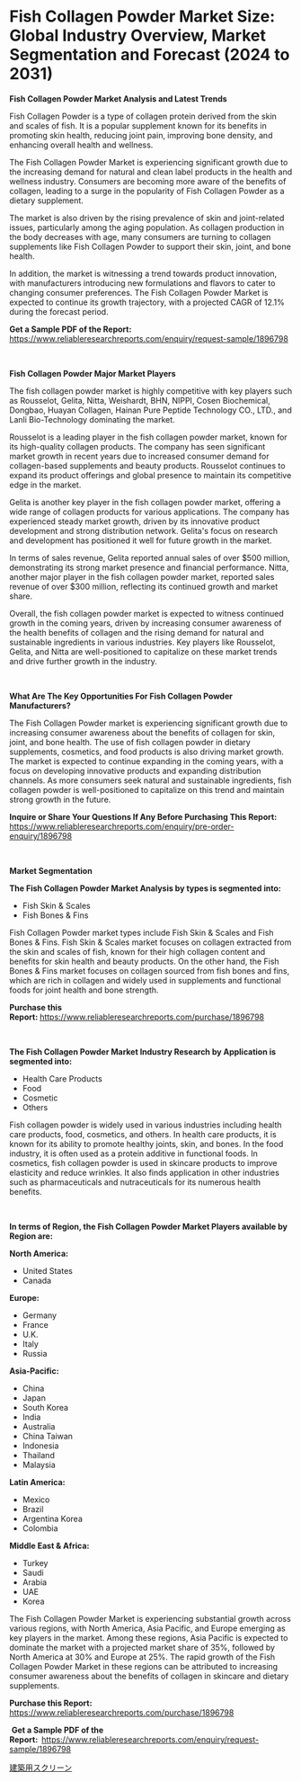 <p><h1>Fish Collagen Powder Market Size: Global Industry Overview, Market Segmentation and Forecast (2024 to 2031)</h1></p><p><strong>Fish Collagen Powder Market Analysis and Latest Trends</strong></p>
<p><p>Fish Collagen Powder is a type of collagen protein derived from the skin and scales of fish. It is a popular supplement known for its benefits in promoting skin health, reducing joint pain, improving bone density, and enhancing overall health and wellness.</p><p>The Fish Collagen Powder Market is experiencing significant growth due to the increasing demand for natural and clean label products in the health and wellness industry. Consumers are becoming more aware of the benefits of collagen, leading to a surge in the popularity of Fish Collagen Powder as a dietary supplement.</p><p>The market is also driven by the rising prevalence of skin and joint-related issues, particularly among the aging population. As collagen production in the body decreases with age, many consumers are turning to collagen supplements like Fish Collagen Powder to support their skin, joint, and bone health.</p><p>In addition, the market is witnessing a trend towards product innovation, with manufacturers introducing new formulations and flavors to cater to changing consumer preferences. The Fish Collagen Powder Market is expected to continue its growth trajectory, with a projected CAGR of 12.1% during the forecast period.</p></p>
<p><strong>Get a Sample PDF of the Report:&nbsp;</strong> <a href="https://www.reliableresearchreports.com/enquiry/request-sample/1896798">https://www.reliableresearchreports.com/enquiry/request-sample/1896798</a></p>
<p>&nbsp;</p>
<p><strong>Fish Collagen Powder Major Market Players</strong></p>
<p><p>The fish collagen powder market is highly competitive with key players such as Rousselot, Gelita, Nitta, Weishardt, BHN, NIPPI, Cosen Biochemical, Dongbao, Huayan Collagen, Hainan Pure Peptide Technology CO., LTD., and Lanli Bio-Technology dominating the market.</p><p>Rousselot is a leading player in the fish collagen powder market, known for its high-quality collagen products. The company has seen significant market growth in recent years due to increased consumer demand for collagen-based supplements and beauty products. Rousselot continues to expand its product offerings and global presence to maintain its competitive edge in the market.</p><p>Gelita is another key player in the fish collagen powder market, offering a wide range of collagen products for various applications. The company has experienced steady market growth, driven by its innovative product development and strong distribution network. Gelita's focus on research and development has positioned it well for future growth in the market.</p><p>In terms of sales revenue, Gelita reported annual sales of over $500 million, demonstrating its strong market presence and financial performance. Nitta, another major player in the fish collagen powder market, reported sales revenue of over $300 million, reflecting its continued growth and market share.</p><p>Overall, the fish collagen powder market is expected to witness continued growth in the coming years, driven by increasing consumer awareness of the health benefits of collagen and the rising demand for natural and sustainable ingredients in various industries. Key players like Rousselot, Gelita, and Nitta are well-positioned to capitalize on these market trends and drive further growth in the industry.</p></p>
<p>&nbsp;</p>
<p><strong>What Are The Key Opportunities For Fish Collagen Powder Manufacturers?</strong></p>
<p><p>The Fish Collagen Powder market is experiencing significant growth due to increasing consumer awareness about the benefits of collagen for skin, joint, and bone health. The use of fish collagen powder in dietary supplements, cosmetics, and food products is also driving market growth. The market is expected to continue expanding in the coming years, with a focus on developing innovative products and expanding distribution channels. As more consumers seek natural and sustainable ingredients, fish collagen powder is well-positioned to capitalize on this trend and maintain strong growth in the future.</p></p>
<p><strong>Inquire or Share Your Questions If Any Before Purchasing This Report:</strong> <a href="https://www.reliableresearchreports.com/enquiry/pre-order-enquiry/1896798">https://www.reliableresearchreports.com/enquiry/pre-order-enquiry/1896798</a></p>
<p>&nbsp;</p>
<p><strong>Market Segmentation</strong></p>
<p><strong>The Fish Collagen Powder Market Analysis by types is segmented into:</strong></p>
<p><ul><li>Fish Skin & Scales</li><li>Fish Bones & Fins</li></ul></p>
<p><p>Fish Collagen Powder market types include Fish Skin & Scales and Fish Bones & Fins. Fish Skin & Scales market focuses on collagen extracted from the skin and scales of fish, known for their high collagen content and benefits for skin health and beauty products. On the other hand, the Fish Bones & Fins market focuses on collagen sourced from fish bones and fins, which are rich in collagen and widely used in supplements and functional foods for joint health and bone strength.</p></p>
<p><strong>Purchase this Report:&nbsp;</strong><a href="https://www.reliableresearchreports.com/purchase/1896798">https://www.reliableresearchreports.com/purchase/1896798</a></p>
<p>&nbsp;</p>
<p><strong>The Fish Collagen Powder Market Industry Research by Application is segmented into:</strong></p>
<p><ul><li>Health Care Products</li><li>Food</li><li>Cosmetic</li><li>Others</li></ul></p>
<p><p>Fish collagen powder is widely used in various industries including health care products, food, cosmetics, and others. In health care products, it is known for its ability to promote healthy joints, skin, and bones. In the food industry, it is often used as a protein additive in functional foods. In cosmetics, fish collagen powder is used in skincare products to improve elasticity and reduce wrinkles. It also finds application in other industries such as pharmaceuticals and nutraceuticals for its numerous health benefits.</p></p>
<p>&nbsp;</p>
<p><strong>In terms of Region, the Fish Collagen Powder Market Players available by Region are:</strong></p>
<p>
    <p> <strong> North America: </strong>
        <ul>
            <li>United States</li>
            <li>Canada</li>
        </ul>
        </p> 
    <p> <strong> Europe: </strong>
        <ul>
            <li>Germany</li>
            <li>France</li>
            <li>U.K.</li>
            <li>Italy</li>
            <li>Russia</li>
        </ul>
        </p> 
    <p> <strong> Asia-Pacific: </strong>
        <ul>
            <li>China</li>
            <li>Japan</li>
            <li>South Korea</li>
            <li>India</li>
            <li>Australia</li>
            <li>China Taiwan</li>
            <li>Indonesia</li>
            <li>Thailand</li>
            <li>Malaysia</li>
        </ul>
        </p> 
    <p> <strong> Latin America: </strong>
        <ul>
            <li>Mexico</li>
            <li>Brazil</li>
            <li>Argentina Korea</li>
            <li>Colombia</li>
        </ul>
        </p> 
    <p> <strong> Middle East & Africa: </strong>
        <ul>
            <li>Turkey</li>
            <li>Saudi</li>
            <li>Arabia</li>
            <li>UAE</li>
            <li>Korea</li>
        </ul>
    </p>
    </p>
<p><p>The Fish Collagen Powder Market is experiencing substantial growth across various regions, with North America, Asia Pacific, and Europe emerging as key players in the market. Among these regions, Asia Pacific is expected to dominate the market with a projected market share of 35%, followed by North America at 30% and Europe at 25%. The rapid growth of the Fish Collagen Powder Market in these regions can be attributed to increasing consumer awareness about the benefits of collagen in skincare and dietary supplements.</p></p>
<p><strong>Purchase this Report: </strong><a href="https://www.reliableresearchreports.com/purchase/1896798">https://www.reliableresearchreports.com/purchase/1896798</a></p>
<p>&nbsp;<strong>Get a Sample PDF of the Report:&nbsp;&nbsp;</strong><a href="https://www.reliableresearchreports.com/enquiry/request-sample/1896798">https://www.reliableresearchreports.com/enquiry/request-sample/1896798</a></p>
<p><strong></strong></p>
<p><p><a href="https://github.com/lily-u-genius/Market-Research-Report-List-1/blob/main/36767276484.md">建築用スクリーン</a></p></p>